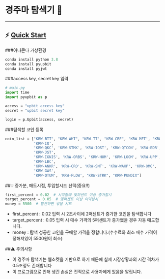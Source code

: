 # 경주마 탐색기 🐎

-----

## ⚡️ [Quick Start]()

###아나콘다 가상환경

```python
conda install python 3.8
conda install pyupbit
conda install pyjwt
```

###access key, secret key 입력
```python
# main.py
import time 
import pyupbit as p

access = "upbit access key"
secret = "upbit secret key"

login = p.Upbit(access, secret)

```

###탐색할 코인 등록
```python
coin_list = ["KRW-BTT", "KRW-AHT", "KRW-TT", "KRW-CRE", 'KRW-MFT', 'KRW-RFR', 'KRW-TSHP', 'KRW-OBSR', 'KRW-MVL',
             'KRW-IQ',
             'KRW-QKC', 'KRW-STMX', 'KRW-IOST', 'KRW-QTCON', 'KRW-EDR', 'KRW-LAMB', 'KRW-STPT', 'KRW-PXL', 'KRW-SSX',
             'KRW-JST',
             'KRW-IGNIS', 'KRW-ORBS', 'KRW-HUM', 'KRW-LOOM', 'KRW-UPP', 'KRW-META', 'KRW-MOC', 'KRW-TRX', 'KRW-FCT2',
             'KRW-LBC',
             'KRW-ANKR', 'KRW-CRO', 'KRW-SNT', 'KRW-WAXP', 'KRW-OMG', 'KRW-EOS', 'KRW-SRM', 'KRW-THETA',
             'KRW-GAS',
             'KRW-QTUM', 'KRW-FLOW', "KRW-STRK", "KRW-PUNDIX"]
```

##💡 증가분, 매도시점, 투입할시드 선택(중요!!)
```python
first_percent = 0.02  # 시작할때 몇퍼센트 이상 증가할시
target_percent = 0.05  # 몇퍼센트 이상 이익날시
money = 5500  # 발견하면 넣을 시드
```
- first_percent : 0.02 입력 시 2초사이에 2퍼센트가 증가한 코인을 탐색합니다
- target_percent : 0.05 입력 시 매수 가격의 5퍼센트가 증가했을 경우 자동 매도합니다.
- money : 탐색 성공한 코인을 구매할 가격을 정합니다.(수수료와 최소 매수 가격이 정해져있어 5500원이 최소)


##⚠️ 주의사항

- 이 경주마 탐색기는 웹소켓을 기반으로 하기 때문에 실제 시장상황과의 시간 격차가 0.5초정도 존재합니다
- 이 프로그램으로 인해 생긴 손실은 전적으로 사용자에게 있음을 알립니다.